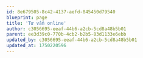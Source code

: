 ```yaml
---
id: 8e679505-8c42-4137-aefd-845450d79540
blueprint: page
title: 'Tư vấn online'
author: c3056695-eeaf-44b6-a2cb-5cd8a48b5b01
parent: ee3d39c0-770b-4cb2-b2b5-83d1133e6ebb
updated_by: c3056695-eeaf-44b6-a2cb-5cd8a48b5b01
updated_at: 1750220596
---
```

